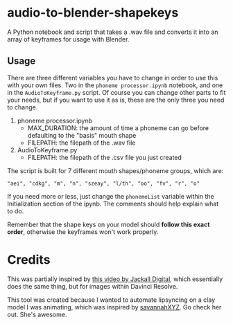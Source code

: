 # audio-to-blender-shapekeys
A Python notebook and script that takes a .wav file and converts it into an array of keyframes for usage with Blender.

## Usage
There are three different variables you have to change in order to use this with your own files. Two in the `phoneme processor.ipynb` notebook, and one in the `AudioToKeyframe.py` script. Of course you can change other parts to fit your needs, but if you want to use it as is, these are the only three you need to change.
1. phoneme processor.ipynb
   - MAX_DURATION: the amount of time a phoneme can go before defaulting to the "basis" mouth shape
   - FILEPATH: the filepath of the .wav file
2. AudioToKeyframe.py
   - FILEPATH: the filepath of the .csv file you just created
   
The script is built for 7 different mouth shapes/phoneme groups, which are:

`"aei", "cdkg", "m", "n", "szeay", "l/th", "oo", "fv", "r", "o"`

If you need more or less, just change the `phonemeList` variable within the Initialization section of the ipynb. The comments should help explain what to do.

Remember that the shape keys on your model should **follow this exact order**, otherwise the keyframes won't work properly.

# Credits
This was partially inspired by [this video by Jackall Digital](https://www.youtube.com/watch?v=Kuw9xoS5wxw&list=PLg4tPAeoYVcUnzH8xHBfFhrtiy2rvjxaH&index=2), which essentially does the same thing, but for images within Davinci Resolve. 

This tool was created because I wanted to automate lipsyncing on a clay model I was animating, which was inspired by [savannahXYZ](https://www.youtube.com/c/savannahXYZ). Go check her out. She's awesome.
